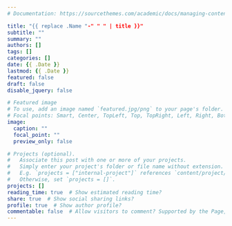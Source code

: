 ```yaml
---
# Documentation: https://sourcethemes.com/academic/docs/managing-content/

title: "{{ replace .Name "-" " " | title }}"
subtitle: ""
summary: ""
authors: []
tags: []
categories: []
date: {{ .Date }}
lastmod: {{ .Date }}
featured: false
draft: false
disable_jquery: false

# Featured image
# To use, add an image named `featured.jpg/png` to your page's folder.
# Focal points: Smart, Center, TopLeft, Top, TopRight, Left, Right, BottomLeft, Bottom, BottomRight.
image:
  caption: ""
  focal_point: ""
  preview_only: false

# Projects (optional).
#   Associate this post with one or more of your projects.
#   Simply enter your project's folder or file name without extension.
#   E.g. `projects = ["internal-project"]` references `content/project/deep-learning/index.md`.
#   Otherwise, set `projects = []`.
projects: []
reading_time: true  # Show estimated reading time?
share: true  # Show social sharing links?
profile: true  # Show author profile?
commentable: false  # Allow visitors to comment? Supported by the Page, Post, and Docs content types.
---
```


